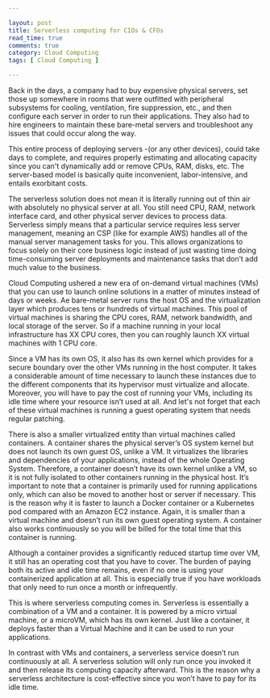 ```yaml
---

layout: post
title: Serverless computing for CIOs & CFOs
read_time: true
comments: true
category: Cloud Computing
tags: [ Cloud Computing ]

---
```

 
Back in the days, a company had to buy expensive physical servers, set those up somewhere in rooms that were outfitted with peripheral subsystems for cooling, ventilation, fire suppression, etc., and then configure each server in order to run their applications. They also had to hire engineers to maintain these bare-metal servers and troubleshoot any issues that could occur along the way.
 
This entire process of deploying servers -(or any other devices), could take days to complete, and requires properly estimating and allocating capacity since you can't dynamically add or remove CPUs, RAM, disks, etc. The server-based model is basically quite inconvenient, labor-intensive, and entails exorbitant costs.
 
The serverless solution does not mean it is literally running out of thin air with absolutely no physical server at all. You still need CPU, RAM, network interface card, and other physical server devices to process data. Serverless simply means that a particular service requires less server management, meaning an CSP (like for example AWS) handles all of the manual server management tasks for you. This allows organizations to focus solely on their core business logic instead of just wasting time doing time-consuming server deployments and maintenance tasks that don’t add much value to the business.

Cloud Computing ushered a new era of on-demand virtual machines (VMs) that you can use to launch online solutions in a matter of minutes instead of days or weeks. Ae bare-metal server runs the host OS and the virtualization layer which produces tens or hundreds of virtual machines. This pool of virtual machines is sharing the CPU cores, RAM, network bandwidth, and local storage of the server. So if a machine running in your local infrastructure has XX CPU cores, then you can roughly launch XX virtual machines with 1 CPU core.

Since a VM has its own OS, it also has its own kernel which provides for a secure boundary over the other VMs running in the host computer. It takes a considerable amount of time necessary to launch these instances due to the different components that its hypervisor must virtualize and allocate. Moreover, you will have to pay the cost of running your VMs, including its idle time where your resource isn’t used at all. And let's not forget that each of these virtual machines is running a guest operating system that needs regular patching.
 
There is also a smaller virtualized entity than virtual machines called containers. A container shares the physical server’s OS system kernel but does not launch its own guest OS, unlike a VM. It virtualizes the libraries and dependencies of your applications, instead of the whole Operating System. Therefore, a container doesn’t have its own kernel unlike a VM, so it is not fully isolated to other containers running in the physical host. It’s important to note that a container is primarily used for running applications only, which can also be moved to another host or server if necessary. This is the reason why it is faster to launch a Docker container or a Kubernetes pod compared with an Amazon EC2 instance. Again, it is smaller than a virtual machine and doesn’t run its own guest operating system. A container also works continuously so you will be billed for the total time that this container is running.

Although a container provides a significantly reduced startup time over VM, it still has an operating cost that you have to cover. The burden of paying both its active and idle time remains, even if no one is using your containerized application at all. This is especially true if you have workloads that only need to run once a month or infrequently.

This is where serverless computing comes in. Serverless is essentially a combination of a VM and a container. It is powered by a micro virtual machine, or a microVM, which has its own kernel. Just like a container, it deploys faster than a Virtual Machine and it can be used to run your applications.

In contrast with VMs and containers, a serverless service doesn’t run continuously at all. A serverless solution will only run once you invoked it and then release its computing capacity afterward. This is the reason why a serverless architecture is cost-effective since you won’t have to pay for its idle time.
